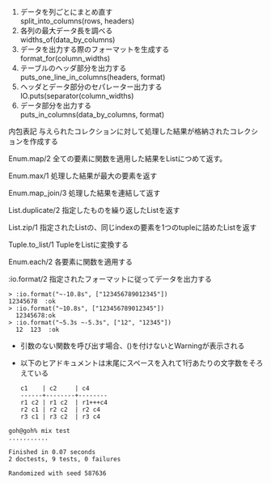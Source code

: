 1. データを列ごとにまとめ直す  
    split_into_columns(rows, headers)
2. 各列の最大データ長を調べる  
    widths_of(data_by_columns)
3. データを出力する際のフォーマットを生成する  
    format_for(column_widths)
4. テーブルのヘッダ部分を出力する  
    puts_one_line_in_columns(headers, format)
5. ヘッダとデータ部分のセパレーター出力する  
    IO.puts(separator(column_widths)
6. データ部分を出力する  
    puts_in_columns(data_by_columns, format)

内包表記
与えられたコレクションに対して処理した結果が格納されたコレクションを作成する

Enum.map/2
全ての要素に関数を適用した結果をListにつめて返す。

Enum.max/1
処理した結果が最大の要素を返す

Enum.map_join/3
処理した結果を連結して返す

List.duplicate/2
指定したものを繰り返したListを返す

List.zip/1
指定されたListの、同じindexの要素を1つのtupleに詰めたListを返す

Tuple.to_list/1
TupleをListに変換する

Enum.each/2
各要素に関数を適用する

:io.format/2
指定されたフォーマットに従ってデータを出力する

```
> :io.format("~-10.8s", ["123456789012345"])
12345678  :ok
> :io.format("~10.8s", ["123456789012345"])
  12345678:ok
> :io.format("~5.3s ~-5.3s", ["12", "12345"])
  12  123  :ok
```

- 引数のない関数を呼び出す場合、()を付けないとWarningが表示される
- 以下のヒアドキュメントは末尾にスペースを入れて1行あたりの文字数をそろえている

    ```
    c1    | c2     | c4     
    ------+--------+--------
    r1 c2 | r1 c2  | r1+++c4
    r2 c1 | r2 c2  | r2 c4  
    r3 c1 | r3 c2  | r3 c4  
    ```

```
goh@goh% mix test
...........

Finished in 0.07 seconds
2 doctests, 9 tests, 0 failures

Randomized with seed 587636
```

